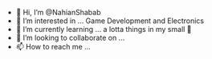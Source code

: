 - 👋 Hi, I’m @NahianShabab
- 👀 I’m interested in ... Game Development and Electronics
- 🌱 I’m currently learning ... a lotta things in my small 🧠
- 💞️ I’m looking to collaborate on ...
- 📫 How to reach me ...

<!---
NahianShabab/NahianShabab is a ✨ special ✨ repository because its `README.md` (this file) appears on your GitHub profile.
You can click the Preview link to take a look at your changes.
--->
